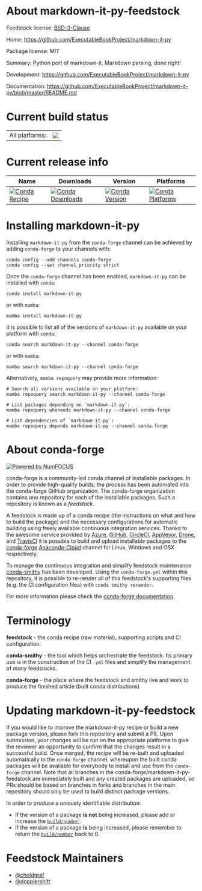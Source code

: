 About markdown-it-py-feedstock
==============================

Feedstock license: [BSD-3-Clause](https://github.com/conda-forge/markdown-it-py-feedstock/blob/main/LICENSE.txt)

Home: https://github.com/ExecutableBookProject/markdown-it-py

Package license: MIT

Summary: Python port of markdown-it. Markdown parsing, done right!

Development: https://github.com/ExecutableBookProject/markdown-it-py

Documentation: https://github.com/ExecutableBookProject/markdown-it-py/blob/master/README.md

Current build status
====================


<table><tr><td>All platforms:</td>
    <td>
      <a href="https://dev.azure.com/conda-forge/feedstock-builds/_build/latest?definitionId=9387&branchName=main">
        <img src="https://dev.azure.com/conda-forge/feedstock-builds/_apis/build/status/markdown-it-py-feedstock?branchName=main">
      </a>
    </td>
  </tr>
</table>

Current release info
====================

| Name | Downloads | Version | Platforms |
| --- | --- | --- | --- |
| [![Conda Recipe](https://img.shields.io/badge/recipe-markdown--it--py-green.svg)](https://anaconda.org/conda-forge/markdown-it-py) | [![Conda Downloads](https://img.shields.io/conda/dn/conda-forge/markdown-it-py.svg)](https://anaconda.org/conda-forge/markdown-it-py) | [![Conda Version](https://img.shields.io/conda/vn/conda-forge/markdown-it-py.svg)](https://anaconda.org/conda-forge/markdown-it-py) | [![Conda Platforms](https://img.shields.io/conda/pn/conda-forge/markdown-it-py.svg)](https://anaconda.org/conda-forge/markdown-it-py) |

Installing markdown-it-py
=========================

Installing `markdown-it-py` from the `conda-forge` channel can be achieved by adding `conda-forge` to your channels with:

```
conda config --add channels conda-forge
conda config --set channel_priority strict
```

Once the `conda-forge` channel has been enabled, `markdown-it-py` can be installed with `conda`:

```
conda install markdown-it-py
```

or with `mamba`:

```
mamba install markdown-it-py
```

It is possible to list all of the versions of `markdown-it-py` available on your platform with `conda`:

```
conda search markdown-it-py --channel conda-forge
```

or with `mamba`:

```
mamba search markdown-it-py --channel conda-forge
```

Alternatively, `mamba repoquery` may provide more information:

```
# Search all versions available on your platform:
mamba repoquery search markdown-it-py --channel conda-forge

# List packages depending on `markdown-it-py`:
mamba repoquery whoneeds markdown-it-py --channel conda-forge

# List dependencies of `markdown-it-py`:
mamba repoquery depends markdown-it-py --channel conda-forge
```


About conda-forge
=================

[![Powered by
NumFOCUS](https://img.shields.io/badge/powered%20by-NumFOCUS-orange.svg?style=flat&colorA=E1523D&colorB=007D8A)](https://numfocus.org)

conda-forge is a community-led conda channel of installable packages.
In order to provide high-quality builds, the process has been automated into the
conda-forge GitHub organization. The conda-forge organization contains one repository
for each of the installable packages. Such a repository is known as a *feedstock*.

A feedstock is made up of a conda recipe (the instructions on what and how to build
the package) and the necessary configurations for automatic building using freely
available continuous integration services. Thanks to the awesome service provided by
[Azure](https://azure.microsoft.com/en-us/services/devops/), [GitHub](https://github.com/),
[CircleCI](https://circleci.com/), [AppVeyor](https://www.appveyor.com/),
[Drone](https://cloud.drone.io/welcome), and [TravisCI](https://travis-ci.com/)
it is possible to build and upload installable packages to the
[conda-forge](https://anaconda.org/conda-forge) [Anaconda-Cloud](https://anaconda.org/)
channel for Linux, Windows and OSX respectively.

To manage the continuous integration and simplify feedstock maintenance
[conda-smithy](https://github.com/conda-forge/conda-smithy) has been developed.
Using the ``conda-forge.yml`` within this repository, it is possible to re-render all of
this feedstock's supporting files (e.g. the CI configuration files) with ``conda smithy rerender``.

For more information please check the [conda-forge documentation](https://conda-forge.org/docs/).

Terminology
===========

**feedstock** - the conda recipe (raw material), supporting scripts and CI configuration.

**conda-smithy** - the tool which helps orchestrate the feedstock.
                   Its primary use is in the construction of the CI ``.yml`` files
                   and simplify the management of *many* feedstocks.

**conda-forge** - the place where the feedstock and smithy live and work to
                  produce the finished article (built conda distributions)


Updating markdown-it-py-feedstock
=================================

If you would like to improve the markdown-it-py recipe or build a new
package version, please fork this repository and submit a PR. Upon submission,
your changes will be run on the appropriate platforms to give the reviewer an
opportunity to confirm that the changes result in a successful build. Once
merged, the recipe will be re-built and uploaded automatically to the
`conda-forge` channel, whereupon the built conda packages will be available for
everybody to install and use from the `conda-forge` channel.
Note that all branches in the conda-forge/markdown-it-py-feedstock are
immediately built and any created packages are uploaded, so PRs should be based
on branches in forks and branches in the main repository should only be used to
build distinct package versions.

In order to produce a uniquely identifiable distribution:
 * If the version of a package **is not** being increased, please add or increase
   the [``build/number``](https://docs.conda.io/projects/conda-build/en/latest/resources/define-metadata.html#build-number-and-string).
 * If the version of a package **is** being increased, please remember to return
   the [``build/number``](https://docs.conda.io/projects/conda-build/en/latest/resources/define-metadata.html#build-number-and-string)
   back to 0.

Feedstock Maintainers
=====================

* [@choldgraf](https://github.com/choldgraf/)
* [@dopplershift](https://github.com/dopplershift/)

